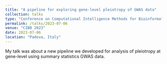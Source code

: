 ```yaml
---
title: "A pipeline for exploring gene-level pleiotropy of GWAS data"
collection: talks
type: "Conference on Computational Intelligence Methods for Bioinformatics & Biostatistics"
permalink: /talks/2023-07-06
venue: "CIBB 2023"
date: 2023-07-06
location: "Padova, Italy"
---
```


My talk was about a new pipeline we developed for analysis of pleiotropy at gene-level using summary statistics GWAS data.
